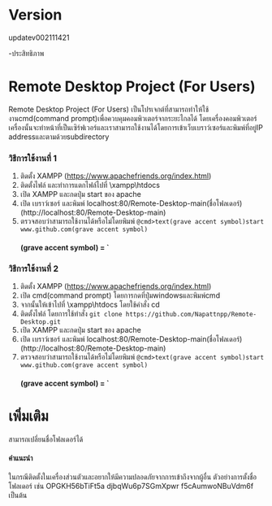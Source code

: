 # Version
updatev002111421

-ประสิทธิภาพ

# Remote Desktop Project (For Users)
   Remote Desktop Project (For Users) เป็นโปรเจกต์ที่สามารถทำให้ใช้งานcmd(command prompt)เพื่อควบคุมคอมพิวเตอร์จากระยะไกลได้
โดยเครื่องคอมพิวเตอร์เครื่องนั้นจะทำหน้าที่เป็นเซิร์ฟเวอร์และเราสามารถใช้งานได้โดยการเข้าเว็บเบราว์เซอร์และพิมพ์ที่อยู่IP addressและตามด้วยsubdirectory
### วิธีการใช้งานที่ 1
1. ติดตั้ง XAMPP (https://www.apachefriends.org/index.html)
2. ติดตั้งไฟล์ และทำการแตกไฟล์ไปที่ \xampp\htdocs
4. เปิด XAMPP และกดปุ่ม start ของ apache
5. เปิด เบราว์เซอร์ และพิมพ์ localhost:80/Remote-Desktop-main(ชื่อโฟลเดอร์) (http://localhost:80/Remote-Desktop-main)
6. ตรวจสอบว่าสามารถใช้งานได้หรือไม่โดยพิมพ์ `@cmd>text(grave accent symbol)start www.github.com(grave accent symbol)`
   #### (grave accent symbol) = `
   
### วิธีการใช้งานที่ 2
1. ติดตั้ง XAMPP (https://www.apachefriends.org/index.html)
2. เปิด cmd(command prompt) โดยการกดที่ปุ่มwindowsและพิมพ์cmd
3. จากนั้นให้เข้าไปที่ \xampp\htdocs โดยใช้คำสั่ง cd
4. ติดตั้งไฟล์ โดยการใช้ทำสั่ง `git clone https://github.com/Napattnpp/Remote-Desktop.git`
5. เปิด XAMPP และกดปุ่ม start ของ apache
6. เปิด เบราว์เซอร์ และพิมพ์ localhost:80/Remote-Desktop-main(ชื่อโฟลเดอร์) (http://localhost:80/Remote-Desktop-main)
7. ตรวจสอบว่าสามารถใช้งานได้หรือไม่โดยพิมพ์ `@cmd>text(grave accent symbol)start www.github.com(grave accent symbol)`
   #### (grave accent symbol) = `

# เพิ่มเติม
สามารถเปลี่ยนชื่อโฟลเดอร์ได้

#### คำแนะนำ
ในกรณีติดตั้งในเครื่องส่วนตัวและอยากให้มีความปลอดภัยจากการเข้าถึงจากผู้อื่น ตัวอย่างการตั้งชื่อโฟลเดอร์ เช่น OPGKH56bTiFt5a djbqWu6p7SGmXpwr f5cAumwoNBuVdm6f เป็นต้น
